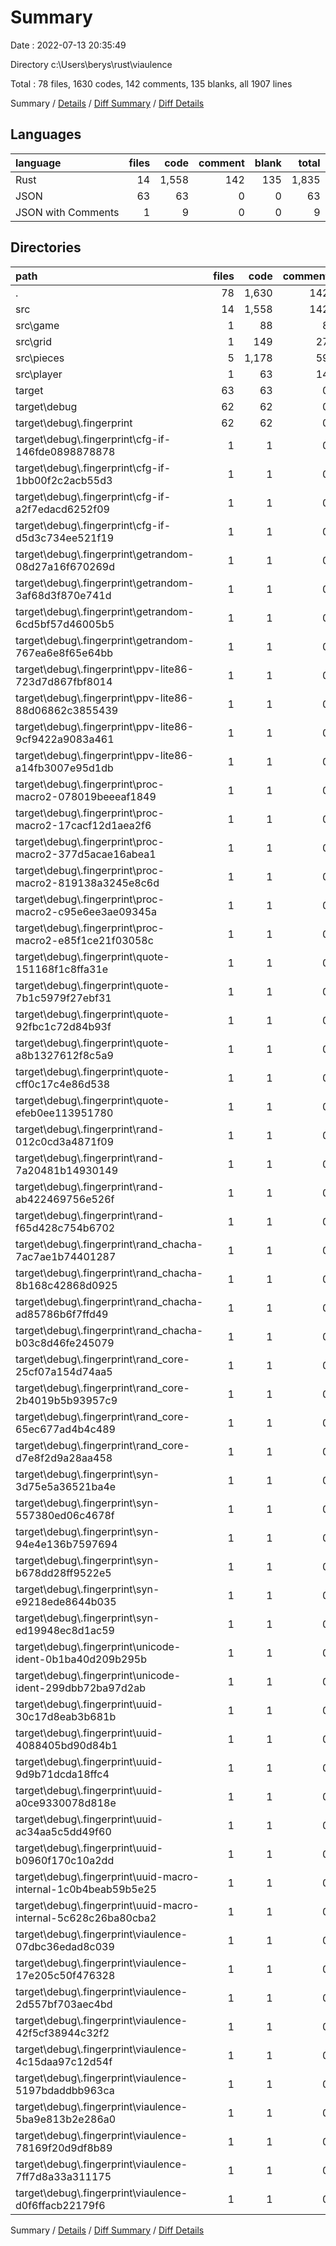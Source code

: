 # Summary

Date : 2022-07-13 20:35:49

Directory c:\\Users\\berys\\rust\\viaulence

Total : 78 files,  1630 codes, 142 comments, 135 blanks, all 1907 lines

Summary / [Details](details.md) / [Diff Summary](diff.md) / [Diff Details](diff-details.md)

## Languages
| language | files | code | comment | blank | total |
| :--- | ---: | ---: | ---: | ---: | ---: |
| Rust | 14 | 1,558 | 142 | 135 | 1,835 |
| JSON | 63 | 63 | 0 | 0 | 63 |
| JSON with Comments | 1 | 9 | 0 | 0 | 9 |

## Directories
| path | files | code | comment | blank | total |
| :--- | ---: | ---: | ---: | ---: | ---: |
| . | 78 | 1,630 | 142 | 135 | 1,907 |
| src | 14 | 1,558 | 142 | 135 | 1,835 |
| src\\game | 1 | 88 | 8 | 11 | 107 |
| src\\grid | 1 | 149 | 27 | 16 | 192 |
| src\\pieces | 5 | 1,178 | 59 | 81 | 1,318 |
| src\\player | 1 | 63 | 14 | 5 | 82 |
| target | 63 | 63 | 0 | 0 | 63 |
| target\\debug | 62 | 62 | 0 | 0 | 62 |
| target\\debug\\.fingerprint | 62 | 62 | 0 | 0 | 62 |
| target\\debug\\.fingerprint\\cfg-if-146fde0898878878 | 1 | 1 | 0 | 0 | 1 |
| target\\debug\\.fingerprint\\cfg-if-1bb00f2c2acb55d3 | 1 | 1 | 0 | 0 | 1 |
| target\\debug\\.fingerprint\\cfg-if-a2f7edacd6252f09 | 1 | 1 | 0 | 0 | 1 |
| target\\debug\\.fingerprint\\cfg-if-d5d3c734ee521f19 | 1 | 1 | 0 | 0 | 1 |
| target\\debug\\.fingerprint\\getrandom-08d27a16f670269d | 1 | 1 | 0 | 0 | 1 |
| target\\debug\\.fingerprint\\getrandom-3af68d3f870e741d | 1 | 1 | 0 | 0 | 1 |
| target\\debug\\.fingerprint\\getrandom-6cd5bf57d46005b5 | 1 | 1 | 0 | 0 | 1 |
| target\\debug\\.fingerprint\\getrandom-767ea6e8f65e64bb | 1 | 1 | 0 | 0 | 1 |
| target\\debug\\.fingerprint\\ppv-lite86-723d7d867fbf8014 | 1 | 1 | 0 | 0 | 1 |
| target\\debug\\.fingerprint\\ppv-lite86-88d06862c3855439 | 1 | 1 | 0 | 0 | 1 |
| target\\debug\\.fingerprint\\ppv-lite86-9cf9422a9083a461 | 1 | 1 | 0 | 0 | 1 |
| target\\debug\\.fingerprint\\ppv-lite86-a14fb3007e95d1db | 1 | 1 | 0 | 0 | 1 |
| target\\debug\\.fingerprint\\proc-macro2-078019beeeaf1849 | 1 | 1 | 0 | 0 | 1 |
| target\\debug\\.fingerprint\\proc-macro2-17cacf12d1aea2f6 | 1 | 1 | 0 | 0 | 1 |
| target\\debug\\.fingerprint\\proc-macro2-377d5acae16abea1 | 1 | 1 | 0 | 0 | 1 |
| target\\debug\\.fingerprint\\proc-macro2-819138a3245e8c6d | 1 | 1 | 0 | 0 | 1 |
| target\\debug\\.fingerprint\\proc-macro2-c95e6ee3ae09345a | 1 | 1 | 0 | 0 | 1 |
| target\\debug\\.fingerprint\\proc-macro2-e85f1ce21f03058c | 1 | 1 | 0 | 0 | 1 |
| target\\debug\\.fingerprint\\quote-151168f1c8ffa31e | 1 | 1 | 0 | 0 | 1 |
| target\\debug\\.fingerprint\\quote-7b1c5979f27ebf31 | 1 | 1 | 0 | 0 | 1 |
| target\\debug\\.fingerprint\\quote-92fbc1c72d84b93f | 1 | 1 | 0 | 0 | 1 |
| target\\debug\\.fingerprint\\quote-a8b1327612f8c5a9 | 1 | 1 | 0 | 0 | 1 |
| target\\debug\\.fingerprint\\quote-cff0c17c4e86d538 | 1 | 1 | 0 | 0 | 1 |
| target\\debug\\.fingerprint\\quote-efeb0ee113951780 | 1 | 1 | 0 | 0 | 1 |
| target\\debug\\.fingerprint\\rand-012c0cd3a4871f09 | 1 | 1 | 0 | 0 | 1 |
| target\\debug\\.fingerprint\\rand-7a20481b14930149 | 1 | 1 | 0 | 0 | 1 |
| target\\debug\\.fingerprint\\rand-ab422469756e526f | 1 | 1 | 0 | 0 | 1 |
| target\\debug\\.fingerprint\\rand-f65d428c754b6702 | 1 | 1 | 0 | 0 | 1 |
| target\\debug\\.fingerprint\\rand_chacha-7ac7ae1b74401287 | 1 | 1 | 0 | 0 | 1 |
| target\\debug\\.fingerprint\\rand_chacha-8b168c42868d0925 | 1 | 1 | 0 | 0 | 1 |
| target\\debug\\.fingerprint\\rand_chacha-ad85786b6f7ffd49 | 1 | 1 | 0 | 0 | 1 |
| target\\debug\\.fingerprint\\rand_chacha-b03c8d46fe245079 | 1 | 1 | 0 | 0 | 1 |
| target\\debug\\.fingerprint\\rand_core-25cf07a154d74aa5 | 1 | 1 | 0 | 0 | 1 |
| target\\debug\\.fingerprint\\rand_core-2b4019b5b93957c9 | 1 | 1 | 0 | 0 | 1 |
| target\\debug\\.fingerprint\\rand_core-65ec677ad4b4c489 | 1 | 1 | 0 | 0 | 1 |
| target\\debug\\.fingerprint\\rand_core-d7e8f2d9a28aa458 | 1 | 1 | 0 | 0 | 1 |
| target\\debug\\.fingerprint\\syn-3d75e5a36521ba4e | 1 | 1 | 0 | 0 | 1 |
| target\\debug\\.fingerprint\\syn-557380ed06c4678f | 1 | 1 | 0 | 0 | 1 |
| target\\debug\\.fingerprint\\syn-94e4e136b7597694 | 1 | 1 | 0 | 0 | 1 |
| target\\debug\\.fingerprint\\syn-b678dd28ff9522e5 | 1 | 1 | 0 | 0 | 1 |
| target\\debug\\.fingerprint\\syn-e9218ede8644b035 | 1 | 1 | 0 | 0 | 1 |
| target\\debug\\.fingerprint\\syn-ed19948ec8d1ac59 | 1 | 1 | 0 | 0 | 1 |
| target\\debug\\.fingerprint\\unicode-ident-0b1ba40d209b295b | 1 | 1 | 0 | 0 | 1 |
| target\\debug\\.fingerprint\\unicode-ident-299dbb72ba97d2ab | 1 | 1 | 0 | 0 | 1 |
| target\\debug\\.fingerprint\\uuid-30c17d8eab3b681b | 1 | 1 | 0 | 0 | 1 |
| target\\debug\\.fingerprint\\uuid-4088405bd90d84b1 | 1 | 1 | 0 | 0 | 1 |
| target\\debug\\.fingerprint\\uuid-9d9b71dcda18ffc4 | 1 | 1 | 0 | 0 | 1 |
| target\\debug\\.fingerprint\\uuid-a0ce9330078d818e | 1 | 1 | 0 | 0 | 1 |
| target\\debug\\.fingerprint\\uuid-ac34aa5c5dd49f60 | 1 | 1 | 0 | 0 | 1 |
| target\\debug\\.fingerprint\\uuid-b0960f170c10a2dd | 1 | 1 | 0 | 0 | 1 |
| target\\debug\\.fingerprint\\uuid-macro-internal-1c0b4beab59b5e25 | 1 | 1 | 0 | 0 | 1 |
| target\\debug\\.fingerprint\\uuid-macro-internal-5c628c26ba80cba2 | 1 | 1 | 0 | 0 | 1 |
| target\\debug\\.fingerprint\\viaulence-07dbc36edad8c039 | 1 | 1 | 0 | 0 | 1 |
| target\\debug\\.fingerprint\\viaulence-17e205c50f476328 | 1 | 1 | 0 | 0 | 1 |
| target\\debug\\.fingerprint\\viaulence-2d557bf703aec4bd | 1 | 1 | 0 | 0 | 1 |
| target\\debug\\.fingerprint\\viaulence-42f5cf38944c32f2 | 1 | 1 | 0 | 0 | 1 |
| target\\debug\\.fingerprint\\viaulence-4c15daa97c12d54f | 1 | 1 | 0 | 0 | 1 |
| target\\debug\\.fingerprint\\viaulence-5197bdaddbb963ca | 1 | 1 | 0 | 0 | 1 |
| target\\debug\\.fingerprint\\viaulence-5ba9e813b2e286a0 | 1 | 1 | 0 | 0 | 1 |
| target\\debug\\.fingerprint\\viaulence-78169f20d9df8b89 | 1 | 1 | 0 | 0 | 1 |
| target\\debug\\.fingerprint\\viaulence-7ff7d8a33a311175 | 1 | 1 | 0 | 0 | 1 |
| target\\debug\\.fingerprint\\viaulence-d0f6ffacb22179f6 | 1 | 1 | 0 | 0 | 1 |

Summary / [Details](details.md) / [Diff Summary](diff.md) / [Diff Details](diff-details.md)